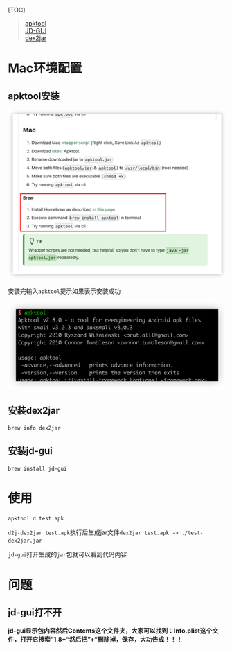 [TOC]

> [apktool](https://apktool.org/docs/install/)  
> [JD-GUI](http://java-decompiler.github.io/)  
> [dex2jar](https://github.com/pxb1988/dex2jar)  

# Mac环境配置

## apktool安装

![安装](./apktooldown.png)

安装完输入`apktool`提示如果表示安装成功

![apktool安装成功](./apktooldownsuccess.png)

## 安装dex2jar

`brew info dex2jar`

## 安装jd-gui

`brew install jd-gui`

# 使用

`apktool d test.apk`

`d2j-dex2jar test.apk`执行后生成jar文件`dex2jar test.apk -> ./test-dex2jar.jar`

`jd-gui`打开生成的`jar`包就可以看到代码内容

# 问题

## jd-gui打不开

**jd-gui显示包内容然后Contents这个文件夹，大家可以找到：Info.plist这个文件，打开它搜索”1.8+“然后把”+“删除掉，保存，大功告成！！！**
